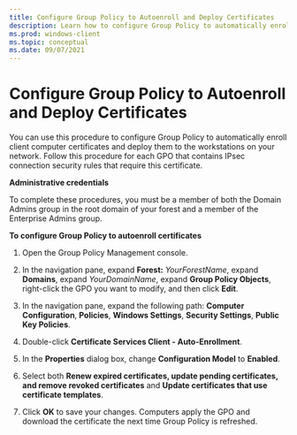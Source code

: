 ```yaml
---
title: Configure Group Policy to Autoenroll and Deploy Certificates 
description: Learn how to configure Group Policy to automatically enroll client computer certificates and deploy them to the workstations on your network.
ms.prod: windows-client
ms.topic: conceptual
ms.date: 09/07/2021
---
```


# Configure Group Policy to Autoenroll and Deploy Certificates


You can use this procedure to configure Group Policy to automatically enroll client computer certificates and deploy them to the workstations on your network. Follow this procedure for each GPO that contains IPsec connection security rules that require this certificate.

**Administrative credentials**

To complete these procedures, you must be a member of both the Domain Admins group in the root domain of your forest and a member of the Enterprise Admins group.

**To configure Group Policy to autoenroll certificates**

1.  Open the Group Policy Management console.

2.  In the navigation pane, expand **Forest:** *YourForestName*, expand **Domains**, expand *YourDomainName*, expand **Group Policy Objects**, right-click the GPO you want to modify, and then click **Edit**.

3.  In the navigation pane, expand the following path: **Computer Configuration**, **Policies**, **Windows Settings**, **Security Settings**, **Public Key Policies**.

4.  Double-click **Certificate Services Client - Auto-Enrollment**.

5.  In the **Properties** dialog box, change **Configuration Model** to **Enabled**.

6.  Select both **Renew expired certificates, update pending certificates, and remove revoked certificates** and **Update certificates that use certificate templates**.

7.  Click **OK** to save your changes. Computers apply the GPO and download the certificate the next time Group Policy is refreshed.
